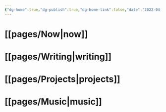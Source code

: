 ```yaml
---
{"dg-home":true,"dg-publish":true,"dg-home-link":false,"date":"2022-04-02T12:29:59-04:00","lastmod":"2022-04-07T23:09:44-04:00","permalink":"/pages/web-index/","tags":"gardenEntry","dgHomeLink":false,"dgPassFrontmatter":true}
---
```



# [[pages/Now|now]]
# [[pages/Writing|writing]]
# [[pages/Projects|projects]]
# [[pages/Music|music]]